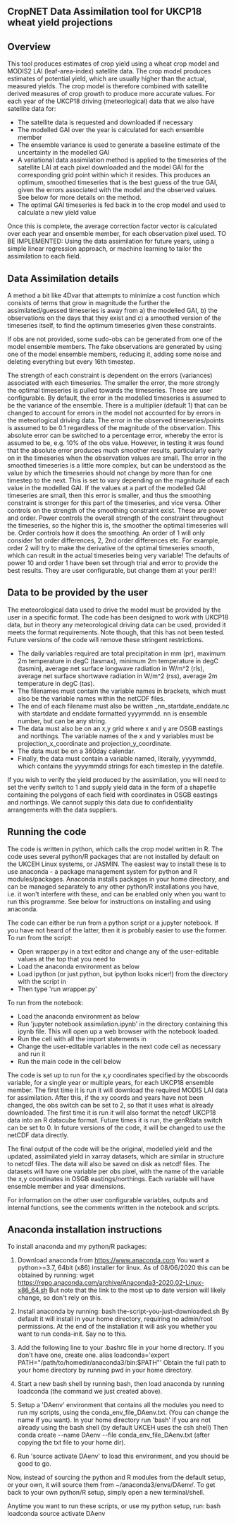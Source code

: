 CropNET Data Assimilation tool for UKCP18 wheat yield projections
-----------------------------------------------------------------

Overview
--------
This tool produces estimates of crop yield using a wheat crop model and MODIS2 LAI (leaf-area-index) satellite data.
The crop model produces estimates of potential yield, which are usually higher than the actual, measured yields.
The crop model is therefore combined with satellite derived measures of crop growth to produce more accurate values.
For each year of the UKCP18 driving (meteorlogical) data that we also have satellite data for:
- The satellite data is requested and downloaded if necessary
- The modelled GAI over the year is calculated for each ensemble member
- The ensemble variance is used to generate a baseline estimate of the uncertainty in the modelled GAI
- A variational data assimilation method is applied to the timeseries of the satellite LAI at each pixel downloaded
  and the model GAI for the corresponding grid point within which it resides. This produces an optimum, smoothed
  timeseries that is the best guess of the true GAI, given the errors associated with the model and the observed values.
  See below for more details on the method.
- The optimal GAI timeseries is fed back in to the crop model and used to calculate a new yield value

Once this is complete, the average correction factor vector is calculated over each year and ensemble member, for each
observation pixel used.
TO BE IMPLEMENTED:
Using the data assimilation for future years, using a simple linear regression approach, or machine learning to tailor the
assimilation to each field. 

Data Assimilation details
-------------------------
A method a bit like 4Dvar that attempts to minimize a cost function which consists of terms that grow in magnitude the
further the assimilated/guessed timeseries is away from a) the modelled GAI, b) the observations on the days that they
exist and c) a smoothed version of the timeseries itself, to find the optimum timeseries given these constraints.

If obs are not provided, some sudo-obs can be generated from one of the model ensemble members. The fake observations
are generated by using one of the model ensemble members, reducing it, adding some noise and deleting everything but
every 16th timestep.

The strength of each constraint is dependent on the errors (variances) associated with each timeseries. The smaller the
error, the more strongly the optimal timeseries is pulled towards the timeseries. These are user configurable.
By default, the error in the modelled timeseries is assumed to be the variance of the ensemble. There is a multiplier (default 1)
that can be changed to account for errors in the model not accounted for by errors in the meteorlogical driving data. 
The error in the observed timeseries/points is assumed to be 0.1 regardless of the magnitude of the observation. This
absolute error can be switched to a percentage error, whereby the error is assumed to be, e.g. 10% of the obs value.
However, in testing it was found that the absolute error produces much smoother results, particularly early on in the
timeseries when the observation values are small.
The error in the smoothed timeseries is a little more complex, but can be understood as the value by which the timeseries
should not change by more than for one timestep to the next. This is set to vary depending on the magnitude of each value in the
modelled GAI.
If the values at a part of the modelled GAI timeseries are small, then this error is smaller, and thus the smoothing constraint is
stronger for this part of the timeseries, and vice versa.
Other controls on the strength of the smoothing constraint exist. These are power and order.
Power controls the overall strength of the constraint throughout the timeseries, so the higher this is, the smoother
the optimal timeseries will be.
Order controls how it does the smoothing. An order of 1 will only consider 1st order differences, 2, 2nd order differences
etc. For example, order 2 will try to make the derivative of the optimal timeseries smooth, which can result in the
actual timeseries being very variable!
The defaults of power 10 and order 1 have been set through trial and error to provide the best results.
They are user configurable, but change them at your peril!!

Data to be provided by the user
-------------------------------
The meteorological data used to drive the model must be provided by the user in a specific format. The code has been designed
to work with UKCP18 data, but in theory any meteorological driving data can be used, provided it meets the format requirements.
Note though, that this has not been tested. Future versions of the code will remove these stringent restrictions.
 - The daily variables required are total precipitation in mm (pr), maximum 2m temperature in degC (tasmax),
minimum 2m temperature in degC (tasmin), average net surface longwave radiation in W/m^2 (rls), 
average net surface shortwave radiation in W/m^2 (rss), average 2m temperature in degC (tas).
 - The filenames must contain the variable names in brackets, which must also be the variable names within the netCDF files.
 - The end of each filename must also be written _nn_startdate_enddate.nc with startdate and enddate formatted yyyymmdd. 
nn is ensemble number, but can be any string. 
- The data must also be on an x,y grid where x and y are OSGB eastings and northings. The variable names of the x and y
variables must be projection_x_coordinate and projection_y_coordinate. 
- The data must be on a 360day calendar.
- Finally, the data must contain a variable named, literally, yyyymmdd, which contains the yyyymmdd strings for each timestep
in the datefile. 

If you wish to verify the yield produced by the assimilation, you will need to set the verify switch to 1 and 
supply yield data in the form of a shapefile containing the polygons of each field with coordinates in OSGB eastings 
and northings. We cannot supply this data due to confidentiality arrangements with the data suppliers. 


Running the code
----------------
The code is written in python, which calls the crop model written in R.
The code uses several python/R packages that are not installed by default on the UKCEH Linux systems, or JASMIN.
The easiest way to install these is to use anaconda - a package management system for python and R modules/packages.
Anaconda installs packages in your home directory, and can be managed separately to any other python/R installations
you have, i.e. it won't interfere with these, and can be enabled only when you want to run this programme.
See below for instructions on installing and using anaconda.

The code can either be run from a python script or a jupyter notebook. If you have not heard of the latter, then it
is probably easier to use the former.
To run from the script:
- Open wrapper.py in a text editor and change any of the user-editable values at the top that you need to
- Load the anaconda environment as below
- Load ipython (or just python, but ipython looks nicer!) from the directory with the script in
- Then type 'run wrapper.py'

To run from the notebook:
- Load the anaconda environment as below
- Run 'jupyter notebook assimilation.ipynb' in the directory containing this ipynb file. This will open up a web browser
  with the notebook loaded.
- Run the cell with all the import statements in
- Change the user-editable variables in the next code cell as necessary and run it
- Run the main code in the cell below

The code is set up to run for the x,y coordinates specified by the obscoords variable, for a single year or multiple years,
for each UKCP18 ensemble member. The first time it is run it will download the required MODIS LAI data for assimilation.
After this, if the xy coords and years have not been changed, the obs switch can be set to 2, so that it uses what is already
downloaded. 
The first time it is run it will also format the netcdf UKCP18 data into an R datacube format. Future times it is run,
the genRdata switch can be set to 0. In future versions of the code, it will be changed to use the netCDF data directly.

The final output of the code will be the original, modelled yield and the updated, assimilated yield in xarray datasets,
which are similar in structure to netcdf files. The data will also be saved on disk as netcdf files. The datasets will
have one variable per obs pixel, with the name of the variable the x,y coordinates in OSGB eastings/northings. Each
variable will have ensemble member and year dimensions.

For information on the other user configurable variables, outputs and internal functions, see the comments written in the
notebook and scripts. 


Anaconda installation instructions
----------------------------------
To install anaconda and my python/R packages:

1. Download anaconda from https://www.anaconda.com
You want a python>=3.7, 64bit (x86) installer for linux.
As of 08/06/2020 this can be obtained by running: wget https://repo.anaconda.com/archive/Anaconda3-2020.02-Linux-x86_64.sh
But note that the link to the most up to date version will likely change, so don't rely on this.

2. Install anaconda by running: bash the-script-you-just-downloaded.sh
By default it will install in your home directory, requiring no admin/root permissions.
At the end of the installation it will ask you whether you want to run conda-init.
Say no to this.

3. Add the following line to your .bashrc file in your home directory. If you don't have one, create one.
alias loadconda='export PATH="/path/to/homedir/anaconda3/bin:$PATH"'
Obtain the full path to your home directory by running pwd in your home directory.

4. Start a new bash shell by running bash, then load anaconda by running loadconda (the command we just created above).

5. Setup a 'DAenv' environment that contains all the modules you need to run my scripts,
using the conda_env_file_DAenv.txt. (You can change the name if you want). 
In your home directory run 'bash' if you are not already using the bash shell (by default UKCEH uses the csh shell)
Then conda create --name DAenv --file conda_env_file_DAenv.txt (after copying the txt file to your home dir).

6. Run 'source activate DAenv' to load this environment, and you should be good to go.

Now, instead of sourcing the python and R modules from the default setup, or your own, it will source them
from ~/anaconda3/envs/DAenv/.
To get back to your own python/R setup, simply open a new terminal/shell.

Anytime you want to run these scripts, or use my python setup, run:
bash
loadconda
source activate DAenv
